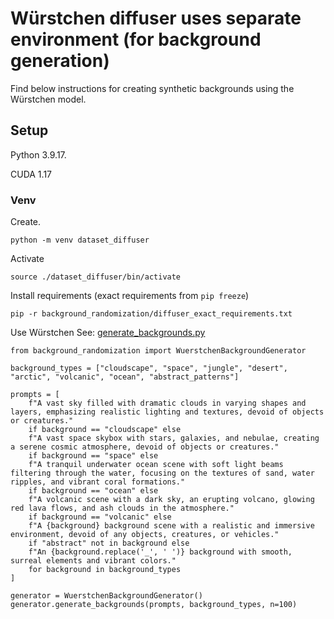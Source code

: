 # Würstchen diffuser uses separate environment (for background generation)
Find below instructions for creating synthetic backgrounds using the Würstchen model.

## Setup

Python 3.9.17.

CUDA 1.17

### Venv

Create.
```
python -m venv dataset_diffuser
```

Activate
```
source ./dataset_diffuser/bin/activate
```

Install requirements (exact requirements from `pip freeze`)
```
pip -r background_randomization/diffuser_exact_requirements.txt
```

Use Würstchen
See: [generate_backgrounds.py](./generate_backgrounds.py)
```
from background_randomization import WuerstchenBackgroundGenerator

background_types = ["cloudscape", "space", "jungle", "desert", "arctic", "volcanic", "ocean", "abstract_patterns"]

prompts = [
    f"A vast sky filled with dramatic clouds in varying shapes and layers, emphasizing realistic lighting and textures, devoid of objects or creatures."
    if background == "cloudscape" else
    f"A vast space skybox with stars, galaxies, and nebulae, creating a serene cosmic atmosphere, devoid of objects or creatures."
    if background == "space" else
    f"A tranquil underwater ocean scene with soft light beams filtering through the water, focusing on the textures of sand, water ripples, and vibrant coral formations."
    if background == "ocean" else
    f"A volcanic scene with a dark sky, an erupting volcano, glowing red lava flows, and ash clouds in the atmosphere."
    if background == "volcanic" else
    f"A {background} background scene with a realistic and immersive environment, devoid of any objects, creatures, or vehicles."
    if "abstract" not in background else
    f"An {background.replace('_', ' ')} background with smooth, surreal elements and vibrant colors."
    for background in background_types
]

generator = WuerstchenBackgroundGenerator()
generator.generate_backgrounds(prompts, background_types, n=100)
```